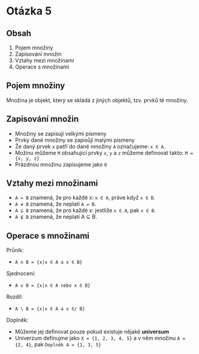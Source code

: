 <!--
prednáška š
-->
# Otázka 5
## Obsah
1. Pojem množiny
2. Zapisování množin
3. Vztahy mezi množinami
4. Operace s množinami


## Pojem množiny
Množina je objekt, který se skládá z jiných objektů, tzv. prvků té množiny.

## Zapisování množin
- Množiny se zapisují velkými písmeny
- Prvky dané množiny se zapisůjí malými písmeny
- Že daný prvek `x` patří do dané množiny `A` označujeme: `x ∈ A.`
- Možinu můžeme `M` obsahující prvky `x`, `y` a `z` můžeme definovat takto: `M = {x, y, z}`
- Prázdnou množinu zapisujeme jako `0`

## Vztahy mezi množinami
- `A = B` znamená, že pro každé x: `x ∈ A`, práve když `x ∈ B`.
- `A ≠ B` znamená, že neplatí `A = B`.
- `A ⊆ B` znamená, že pro každé x: jestliže `x ∈ A`, pak `x ∈ B`.
- `A ⊈ B` znamená, že neplatí A ⊆ B.

## Operace s množinami
Průnik:
- `A ∩ B = {x|x ∈ A a x ∈ B}`

Sjednocení:
- `A ∪ B = {x|x ∈ A nebo x ∈ B}`

Rozdíl:
- `A \ B = {x|x ∈ A a x ∈/ B}`

Doplněk:
- Můžeme jej definovat pouze pokud existuje nějaké **universum**
- Univerzum definujme jako `X = {1, 2, 3, 4, 5}` a v něm množinu `A = {2, 4}`, pak `Doplněk A = {1, 3, 5}`